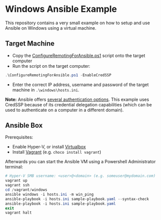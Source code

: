 # Windows Ansible Example

This repository contains a very small example on how to setup and use Ansible on Windows using a virtual machine.

## Target Machine

- Copy the [ConfigureRemotingForAnsible.ps1](https://github.com/ansible/ansible/blob/devel/examples/scripts/ConfigureRemotingForAnsible.ps1) script onto the target computer
- Run the script on the target computer:

``` powershell
.\ConfigureRemotingForAnsible.ps1 -EnableCredSSP
```

- Enter the correct IP address, username and password of the target machine in `.\windows\hosts.ini`.

**Note:** Ansible offers [several authentication options](https://docs.ansible.com/ansible/latest/user_guide/windows_winrm.html#authentication-options).
This example uses CredSSP because of its credential delegation capabilities (which can be used to authenticate on a computer in a different domain).

## Ansible Box

Prerequisites:

- Enable Hyper-V, or install [Virtualbox](https://www.virtualbox.org/)
- Install [Vagrant](https://www.vagrantup.com/) (e.g. `choco install vagrant`)

Afterwards you can start the Ansible VM using a Powershell Administrator terminal:

``` powershell
# Hyper-V SMB username: <user>@<domain> (e.g. someuser@mydomain.com)
vagrant up
vagrant ssh
cd /vagrant/windows
ansible windows -i hosts.ini -m win_ping
ansible-playbook -i hosts.ini sample-playbook.yaml --syntax-check
ansible-playbook -i hosts.ini sample-playbook.yaml
exit
vagrant halt
```
